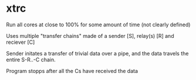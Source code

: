 xtrc
====

Run all cores at close to 100% for some amount of time (not clearly defined)

Uses multiple "transfer chains" made of a sender [S], relay(s) [R] and reciever [C]

Sender initates a transfer of trivial data over a pipe, and the data travels
the entire S-R..-C chain. 

Program stopps after all the Cs have received the data
